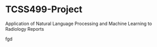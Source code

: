 # TCSS499-Project
Application of Natural Language Processing and Machine Learning to Radiology Reports

fgd
